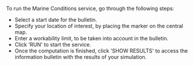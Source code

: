 To run the Marine Conditions service, go through the following steps:

* Select a start date for the bulletin.
* Specify your location of interest, by placing the marker on the central map.
* Enter a workability limit, to be taken into account in the bulletin.
* Click 'RUN' to start the service.
* Once the computation is finished, click 'SHOW RESULTS' to access the information bulletin with the results of your simulation.
